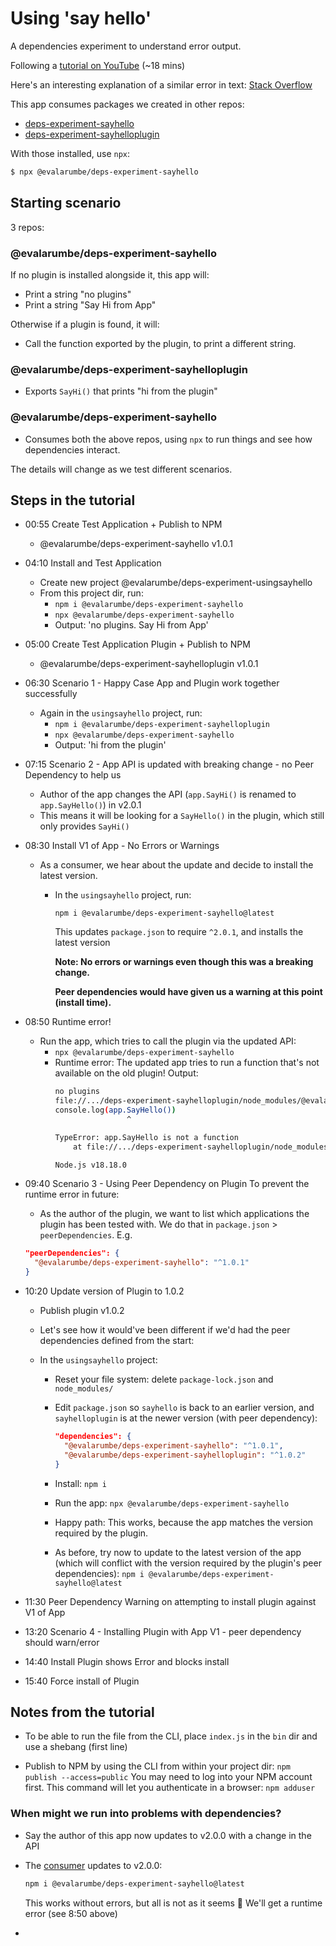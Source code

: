 # Using 'say hello'

A dependencies experiment to understand error output.

Following a [tutorial on YouTube](https://www.youtube.com/watch?v=h1z2qGV4KPI&ab_channel=Ashotofcode) (~18 mins)

Here's an interesting explanation of a similar error in text: [Stack Overflow](https://stackoverflow.com/questions/76039613/how-do-i-read-npm-dependency-conflict-errors)


This app consumes packages we created in other repos:

- [deps-experiment-sayhello](https://github.com/evalarumbe/deps-experiment-sayhello)
- [deps-experiment-sayhelloplugin](https://github.com/evalarumbe/deps-experiment-sayhelloplugin)

With those installed, use `npx`:

```sh
$ npx @evalarumbe/deps-experiment-sayhello
```


## Starting scenario

3 repos:
### @evalarumbe/deps-experiment-sayhello

  If no plugin is installed alongside it, this app will:

  - Print a string "no plugins"
  - Print a string "Say Hi from App"

  Otherwise if a plugin is found, it will:
  - Call the function exported by the plugin, to print a different string.

### @evalarumbe/deps-experiment-sayhelloplugin
  - Exports `SayHi()` that prints "hi from the plugin"

### @evalarumbe/deps-experiment-sayhello
  - Consumes both the above repos, using `npx` to run things and see how dependencies interact.

The details will change as we test different scenarios.

## Steps in the tutorial

- 00:55 Create Test Application + Publish to NPM
  - @evalarumbe/deps-experiment-sayhello v1.0.1

- 04:10 Install and Test Application
  - Create new project @evalarumbe/deps-experiment-usingsayhello
  - From this project dir, run:
    - `npm i @evalarumbe/deps-experiment-sayhello`
    - `npx @evalarumbe/deps-experiment-sayhello`
    - Output: 'no plugins. Say Hi from App'

- 05:00 Create Test Application Plugin + Publish to NPM
  - @evalarumbe/deps-experiment-sayhelloplugin v1.0.1

- 06:30 Scenario 1 - Happy Case App and Plugin work together successfully
  - Again in the `usingsayhello` project, run:
    - `npm i @evalarumbe/deps-experiment-sayhelloplugin`
    - `npx @evalarumbe/deps-experiment-sayhello`
    - Output: 'hi from the plugin'

- 07:15 Scenario 2 - App API is updated with breaking change - no Peer Dependency to help us
  - Author of the app changes the API (`app.SayHi()` is renamed to `app.SayHello()`) in v2.0.1
  - This means it will be looking for a `SayHello()` in the plugin, which still only provides `SayHi()`

- 08:30 Install V1 of App - No Errors or Warnings
  - As a consumer, we hear about the update and decide to install the latest version.
    - In the `usingsayhello` project, run:

      `npm i @evalarumbe/deps-experiment-sayhello@latest`

      This updates `package.json` to require `^2.0.1`, and installs the latest version

      **Note: No errors or warnings even though this was a breaking change.**

      **Peer dependencies would have given us a warning at this point (install time).**

- 08:50 Runtime error!
  - Run the app, which tries to call the plugin via the updated API:
    - `npx @evalarumbe/deps-experiment-sayhello`
    - Runtime error: The updated app tries to run a function that's not available on the old plugin! Output:
      ```sh
      no plugins
      file://.../deps-experiment-sayhelloplugin/node_modules/@evalarumbe/deps-experiment-sayhello/bin/index.js:21
      console.log(app.SayHello())
                      ^

      TypeError: app.SayHello is not a function
          at file://.../deps-experiment-sayhelloplugin/node_modules/@evalarumbe/deps-experiment-sayhello/bin/index.js:19:17

      Node.js v18.18.0
      ```

- 09:40 Scenario 3 - Using Peer Dependency on Plugin
  To prevent the runtime error in future:
  - As the author of the plugin, we want to list which applications the plugin has been tested with. We do that in `package.json` > `peerDependencies`. E.g.
  ```json
  "peerDependencies": {
    "@evalarumbe/deps-experiment-sayhello": "^1.0.1"
  }
  ```

- 10:20 Update version of Plugin to 1.0.2
  - Publish plugin v1.0.2
  - Let's see how it would've been different if we'd had the peer dependencies defined from the start:

  - In the `usingsayhello` project:
    - Reset your file system: delete `package-lock.json` and `node_modules/`
    - Edit `package.json` so `sayhello` is back to an earlier version, and `sayhelloplugin` is at the newer version (with peer dependency):
      ```json
      "dependencies": {
        "@evalarumbe/deps-experiment-sayhello": "^1.0.1",
        "@evalarumbe/deps-experiment-sayhelloplugin": "^1.0.2"
      }
      ```
    - Install: `npm i`
    - Run the app: `npx @evalarumbe/deps-experiment-sayhello`
    - Happy path: This works, because the app matches the version required by the plugin.

    - As before, try now to update to the latest version of the app (which will conflict with the version required by the plugin's peer dependencies):
    `npm i @evalarumbe/deps-experiment-sayhello@latest`

- 11:30 Peer Dependency Warning on attempting to install plugin against V1 of App
- 13:20 Scenario 4 - Installing Plugin with App V1 - peer dependency should warn/error
- 14:40 Install Plugin shows Error and blocks install
- 15:40 Force install of Plugin


## Notes from the tutorial

- To be able to run the file from the CLI, place `index.js` in the `bin` dir and use a shebang (first line)

- Publish to NPM by using the CLI from within your project dir: 
  `npm publish --access=public`
  You may need to log into your NPM account first. This command will let you authenticate in a browser:
  `npm adduser`

### When might we run into problems with dependencies?

- Say the author of this app now updates to v2.0.0 with a change in the API
- The [consumer](https://github.com/evalarumbe/deps-experiment-usingsayhello) updates to v2.0.0:
  ```sh
  npm i @evalarumbe/deps-experiment-sayhello@latest
  ```
  This works without errors, but all is not as it seems 👀 We'll get a runtime error (see 8:50 above)

- 
